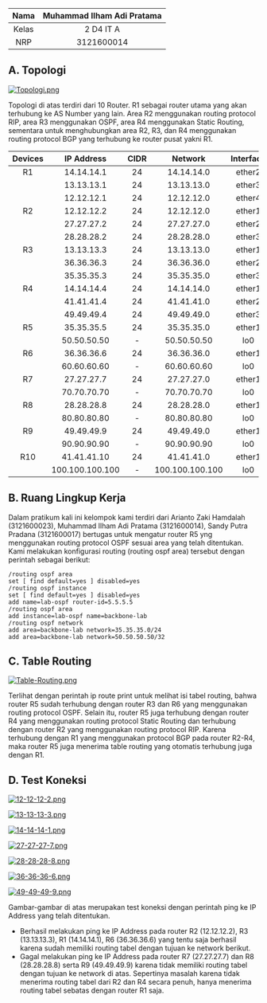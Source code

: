 | Nama | Muhammad Ilham Adi Pratama |
|:----:|:--------------------------:|
|Kelas | 2 D4 IT A                  |
| NRP  | 3121600014                 |

## A. Topologi

[![Topologi.png](https://i.postimg.cc/3w0dMC23/Topologi.png)](https://postimg.cc/SXqyC9ZP)

Topologi di atas terdiri dari 10 Router. R1 sebagai router utama yang akan terhubung ke AS Number yang lain. Area R2 menggunakan routing protocol RIP, area R3 menggunakan OSPF, area R4 menggunakan Static Routing, sementara untuk menghubungkan area R2, R3, dan R4 menggunakan routing protocol BGP yang terhubung ke router pusat yakni R1.

| Devices |   IP Address    | CIDR |     Network     | Interface |
| :-----: | :-------------: | :--: | :-------------: | :-------: |
|   R1    |   14.14.14.1    |  24  |   14.14.14.0    |  ether2   |
|         |   13.13.13.1    |  24  |   13.13.13.0    |  ether3   |
|         |   12.12.12.1    |  24  |   12.12.12.0    |  ether4   |
|   R2    |   12.12.12.2    |  24  |   12.12.12.0    |  ether1   |
|         |   27.27.27.2    |  24  |   27.27.27.0    |  ether2   |
|         |   28.28.28.2    |  24  |   28.28.28.0    |  ether3   |
|   R3    |   13.13.13.3    |  24  |   13.13.13.0    |  ether1   |
|         |   36.36.36.3    |  24  |   36.36.36.0    |  ether2   |
|         |   35.35.35.3    |  24  |   35.35.35.0    |  ether3   |
|   R4    |   14.14.14.4    |  24  |   14.14.14.0    |  ether1   |
|         |   41.41.41.4    |  24  |   41.41.41.0    |  ether2   |
|         |   49.49.49.4    |  24  |   49.49.49.0    |  ether3   |
|   R5    |   35.35.35.5    |  24  |   35.35.35.0    |  ether1   |
|         |   50.50.50.50   |  -   |   50.50.50.50   |    lo0    |
|   R6    |   36.36.36.6    |  24  |   36.36.36.0    |  ether1   |
|         |   60.60.60.60   |  -   |   60.60.60.60   |    lo0    |
|   R7    |   27.27.27.7    |  24  |   27.27.27.0    |  ether1   |
|         |   70.70.70.70   |  -   |   70.70.70.70   |    lo0    |
|   R8    |   28.28.28.8    |  24  |   28.28.28.0    |  ether1   |
|         |   80.80.80.80   |  -   |   80.80.80.80   |    lo0    |
|   R9    |   49.49.49.9    |  24  |   49.49.49.0    |  ether1   |
|         |   90.90.90.90   |  -   |   90.90.90.90   |    lo0    |
|   R10   |   41.41.41.10   |  24  |   41.41.41.0    |  ether1   |
|         | 100.100.100.100 |  -   | 100.100.100.100 |    lo0    |

## B. Ruang Lingkup Kerja

Dalam pratikum kali ini kelompok kami terdiri dari Arianto Zaki Hamdalah (3121600023), Muhammad Ilham Adi Pratama (3121600014), Sandy Putra Pradana (3121600017) bertugas untuk mengatur router R5 yng menggunakan routing protocol OSPF sesuai area yang telah ditentukan. Kami melakukan konfigurasi routing (routing ospf area) tersebut dengan perintah sebagai berikut:

    /routing ospf area
    set [ find default=yes ] disabled=yes
    /routing ospf instance
    set [ find default=yes ] disabled=yes
    add name=lab-ospf router-id=5.5.5.5
    /routing ospf area
    add instance=lab-ospf name=backbone-lab
    /routing ospf network
    add area=backbone-lab network=35.35.35.0/24
    add area=backbone-lab network=50.50.50.50/32

## C. Table Routing

[![Table-Routing.png](https://i.postimg.cc/9FxMrNpW/Table-Routing.png)](https://postimg.cc/zVg5Q76M)

Terlihat dengan perintah ip route print untuk melihat isi tabel routing, bahwa router R5 sudah terhubung dengan router R3 dan R6 yang menggunakan routing protocol OSPF. Selain itu, router R5 juga terhubung dengan router R4 yang menggunakan routing protocol Static Routing dan terhubung dengan router R2 yang menggunakan routing protocol RIP. Karena terhubung dengan R1 yang menggunakan protocol BGP pada router R2-R4, maka router R5 juga menerima table routing yang otomatis terhubung juga dengan R1.

## D. Test Koneksi

[![12-12-12-2.png](https://i.postimg.cc/Jnc7mT0C/12-12-12-2.png)](https://postimg.cc/9R0HYYyL)

[![13-13-13-3.png](https://i.postimg.cc/vT0Qxc5P/13-13-13-3.png)](https://postimg.cc/2LBpPjcv)

[![14-14-14-1.png](https://i.postimg.cc/m2rZfyGK/14-14-14-1.png)](https://postimg.cc/Jt9CjJ0Q)

[![27-27-27-7.png](https://i.postimg.cc/fLZZHxK2/27-27-27-7.png)](https://postimg.cc/Z9f1nvXp)

[![28-28-28-8.png](https://i.postimg.cc/RCg9RJnd/28-28-28-8.png)](https://postimg.cc/s1GtfXmG)

[![36-36-36-6.png](https://i.postimg.cc/L81p2yQQ/36-36-36-6.png)](https://postimg.cc/PCTcMMj1)

[![49-49-49-9.png](https://i.postimg.cc/ZRVkVX0n/49-49-49-9.png)](https://postimg.cc/7GGQLs3r)

Gambar-gambar di atas merupakan test koneksi dengan perintah ping ke IP Address yang telah ditentukan.

- Berhasil melakukan ping ke IP Address pada router R2 (12.12.12.2), R3 (13.13.13.3), R1 (14.14.14.1), R6 (36.36.36.6) yang tentu saja berhasil karena sudah memiliki routing tabel dengan tujuan ke network berikut.
- Gagal melakukan ping ke IP Address pada router R7 (27.27.27.7) dan R8 (28.28.28.8) serta R9 (49.49.49.9) karena tidak memiliki routing tabel dengan tujuan ke network di atas. Sepertinya masalah karena tidak menerima routing tabel dari R2 dan R4 secara penuh, hanya menerima routing tabel sebatas dengan router R1 saja.